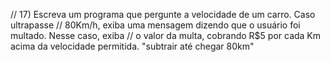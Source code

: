 // 17) Escreva um programa que pergunte a velocidade de um carro. Caso ultrapasse 
// 80Km/h, exiba uma mensagem dizendo que o usuário foi multado. Nesse caso, exiba 
// o valor da multa, cobrando R$5 por cada Km acima da velocidade permitida. "subtrair até chegar 80km"